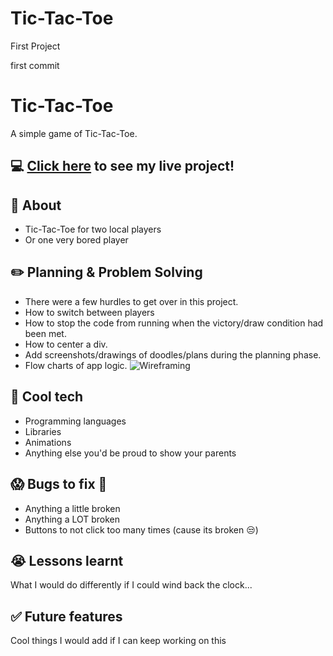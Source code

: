 # Tic-Tac-Toe

First Project

first commit
# Tic-Tac-Toe
A simple game of Tic-Tac-Toe.

## :computer: [Click here](https://howaboutdale.github.io/Tic-Tac-Toe/) to see my live project!

## :page_facing_up: About
- Tic-Tac-Toe for two local players
- Or one very bored player

## :pencil2: Planning & Problem Solving
- There were a few hurdles to get over in this project.
- How to switch between players
- How to stop the code from running when the victory/draw condition had been met.
- How to center a div.
- Add screenshots/drawings of doodles/plans during the planning phase.
- Flow charts of app logic.
![Wireframing](https://images.unsplash.com/photo-1581291518633-83b4ebd1d83e?ixlib=rb-1.2.1&ixid=MnwxMjA3fDB8MHxwaG90by1wYWdlfHx8fGVufDB8fHx8&auto=format&fit=crop&w=1170&q=80)

## :rocket: Cool tech
- Programming languages
- Libraries
- Animations
- Anything else you'd be proud to show your parents

## :scream: Bugs to fix :poop:
- Anything a little broken
- Anything a LOT broken
- Buttons to not click too many times (cause its broken :unamused:)

## :sob: Lessons learnt
What I would do differently if I could wind back the clock...

## :white_check_mark: Future features
Cool things I would add if I can keep working on this
